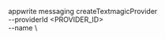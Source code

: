 appwrite messaging createTextmagicProvider \
        --providerId <PROVIDER_ID> \
        --name <NAME> \




